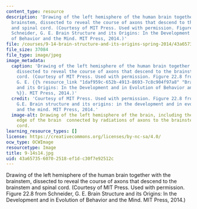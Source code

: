 ```yaml
---
content_type: resource
description: 'Drawing of the left hemisphere of the human brain together with the
  brainstem, dissected to reveal the course of axons that descend to the brainstem
  and spinal cord. (Courtesy of MIT Press. Used with permission. Figure 22.8 from
  Schneider, G. E. Brain Structure and its Origins: In the Development and in Evolution
  of Behavior and the Mind. MIT Press, 2014.)'
file: /courses/9-14-brain-structure-and-its-origins-spring-2014/43a6573560702518ef1dc30f7e92512c_9-14s14.jpg
file_size: 37084
file_type: image/jpeg
image_metadata:
  caption: 'Drawing of the left hemisphere of the human brain together with the brainstem,
    dissected to reveal the course of axons that descend to the brainstem and spinal
    cord. (Courtesy of MIT Press. Used with permission. Figure 22.8 from Schneider,
    G. E. {{% resource_link "1daf959c-652b-4913-8693-7c8c904f97a8" "Brain Structure
    and its Origins: In the Development and in Evolution of Behavior and the Mind"
    %}}. MIT Press, 2014.)'
  credit: 'Courtesy of MIT Press. Used with permission. Figure 22.8 from Schneider,
    G.E. Brain structure and its origins: in the development and in evolution of behavior
    and the mind. MIT Press, 2014.'
  image-alt: Drawing of the left hemisphere of the brain, including the outermost
    edge of the brain  connected by radiations of axons to the brainstem and spinal
    cord.
learning_resource_types: []
license: https://creativecommons.org/licenses/by-nc-sa/4.0/
ocw_type: OCWImage
resourcetype: Image
title: 9-14s14.jpg
uid: 43a65735-6070-2518-ef1d-c30f7e92512c
---
```

Drawing of the left hemisphere of the human brain together with the brainstem, dissected to reveal the course of axons that descend to the brainstem and spinal cord. (Courtesy of MIT Press. Used with permission. Figure 22.8 from Schneider, G. E. Brain Structure and its Origins: In the Development and in Evolution of Behavior and the Mind. MIT Press, 2014.)
